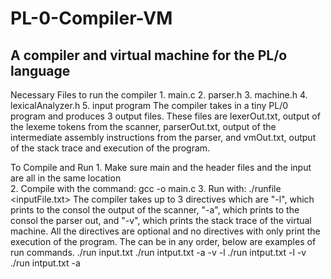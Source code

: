 # PL-0-Compiler-VM
A compiler and virtual machine for the PL/o language 
--------------------------------------------------
Necessary Files to run the compiler 
	1. main.c
	2. parser.h
	3. machine.h
	4.  lexicalAnalyzer.h 
	5. input program 
The compiler takes in a  tiny PL/0 program and produces 3 output files. These files are lexerOut.txt, output of the lexeme tokens from the scanner, parserOut.txt, output of the intermediate assembly instructions from the parser, and vmOut.txt, output of the stack trace and execution of the program. 

To Compile and Run 
	1. Make sure main and the header files and the input are all in the same location  
	2. Compile with the command: gcc -o <runfile> main.c
	3. Run with: ./runfile <inputFile.txt> <directive> <directive> <directive> 
	The compiler takes up to 3 directives which are "-l", which prints to the consol the output of the scanner, "-a", which prints to the consol the parser out, and "-v", which prints the stack trace of the virtual machine. All the directives are optional and no directives with only print the execution of the program. The can be in any order, below are examples of run commands. 
	./run input.txt
	./run intput.txt -a -v -l 
	./run intput.txt -l -v
	./run intput.txt -a
